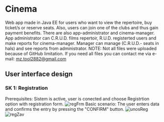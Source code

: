 # Cinema
Web app made in Java EE for users who want to view the repertoire, buy ticket/s or reserve seats. Also, users can join one of the clubs and thus gain payment benefits. There are also app-administrator and cinema-manager. App administrator can C.R.U.D. films repertoir, R.U.D. registerted users and make reports for cinema-manager. Manager can manage (C.R.U.D.- seats in hals) and see reports from administrator.
NOTE: Not all files were uploaded because of GitHub limitation. If you need all files you can contact me via e-mail: mz.tool2882@gmail.com
## User interface design
### SK 1: Registration
Prerequisites: Sistem is active, user is conected and choose Registrtion option with registration form.
![regFrm](https://user-images.githubusercontent.com/68098543/93665643-55292200-fa78-11ea-8e86-8a3b1375cc33.JPG)
Basic scenario: The user enters data and confirms the entry by pressing the "CONFIRM" button.
![unosReg](https://user-images.githubusercontent.com/68098543/93665693-e6989400-fa78-11ea-80a9-2133086ac1ee.JPG)
![regZav](https://user-images.githubusercontent.com/68098543/93665726-2a8b9900-fa79-11ea-94c0-cc19839011d4.JPG)
